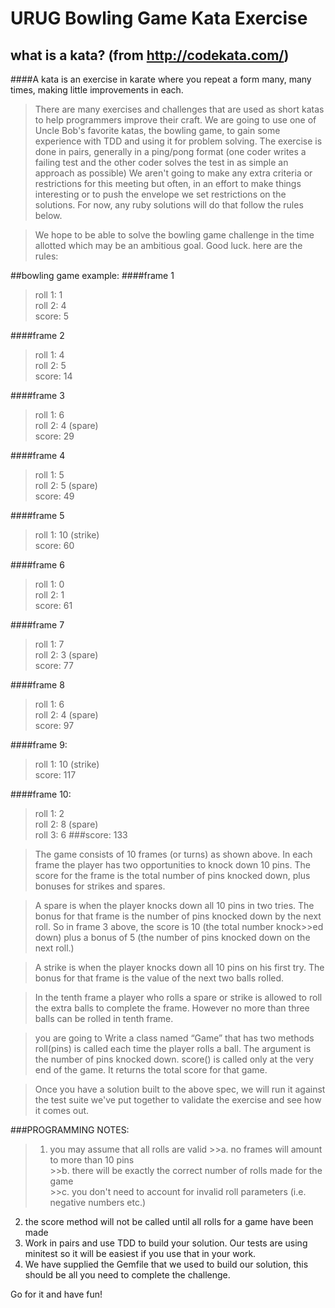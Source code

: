URUG Bowling Game Kata Exercise
================================

what is a kata?   (from http://codekata.com/)
---------------------------------------------
####A kata is an exercise in karate where you repeat a form many, many times, making little improvements in each. 

>There are many exercises and challenges that are used as short katas to help programmers improve their craft.  We are going to use one of Uncle Bob's favorite katas, the bowling game, to gain some experience with TDD and using it for problem solving.  The exercise is done in pairs, generally in a ping/pong format (one coder writes a failing test and the other coder solves the test in as simple an approach as possible)  We aren't going to make any extra criteria or restrictions for this meeting but often, in an effort to make things interesting or to push the envelope we set restrictions on the solutions.  For now, any ruby solutions will do that follow the rules below.

>We hope to be able to solve the bowling game challenge in the time allotted which may be an ambitious goal.  Good luck.  here are the rules:

##bowling game example:
####frame 1
>roll 1:  1<br/>
>roll 2:  4<br/>
>score:  5

####frame 2
>roll 1:  4<br/>
roll 2:  5<br/>
score:  14

####frame 3
>roll 1:  6<br/>
roll 2:  4 (spare)<br/>
score:  29

####frame 4
>roll 1:  5<br/>
roll 2:  5 (spare)<br/>
score:  49

####frame 5
>roll 1:  10 (strike)<br/>
score:  60

####frame 6
>roll 1: 0<br/>
roll 2: 1<br/>
score: 61

####frame 7
>roll 1: 7<br/>
roll 2: 3 (spare)<br/>
score: 77

####frame 8
>roll 1: 6<br/>
roll 2: 4 (spare)<br/>
score: 97

####frame 9:
>roll 1: 10 (strike)<br/>
score: 117

####frame 10:
>roll 1: 2<br/>
roll 2: 8 (spare)<br/>
roll 3: 6
###score: 133



>The game consists of 10 frames (or turns) as shown above.  In each frame the player has
two opportunities to knock down 10 pins.  The score for the frame is the total
number of pins knocked down, plus bonuses for strikes and spares.

>A spare is when the player knocks down all 10 pins in two tries.  The bonus for
that frame is the number of pins knocked down by the next roll.  So in frame 3
above, the score is 10 (the total number knock>>ed down) plus a bonus of 5 (the
number of pins knocked down on the next roll.)

>A strike is when the player knocks down all 10 pins on his first try.  The bonus
for that frame is the value of the next two balls rolled.

>In the tenth frame a player who rolls a spare or strike is allowed to roll the extra
balls to complete the frame.  However no more than three balls can be rolled in
tenth frame.

>you are going to Write a class named “Game” that has two methods
roll(pins) is called each time the player rolls a ball.  The argument is the number of pins knocked down.
score() is called only at the very end of the game.  It returns the total score for that game.

>Once you have a solution built to the above spec, we will run it against the test suite we've put together to validate the exercise and see how it comes out.

###PROGRAMMING NOTES:
>1. you may assume that all rolls are valid
	>>a. no frames will amount to more than 10 pins<br/>
	>>b. there will be exactly the correct number of rolls made for the game<br/>
	>>c. you don't need to account for invalid roll parameters (i.e. negative numbers etc.)<br/>
2. the score method will not be called until all rolls for a game have been made<br/>
3. Work in pairs and use TDD to build your solution.  Our tests are using minitest so it will be easiest if you use that in your work.  
4. We have supplied the Gemfile that we used to build our solution, this should be all you need to complete the challenge.

Go for it and have fun!
